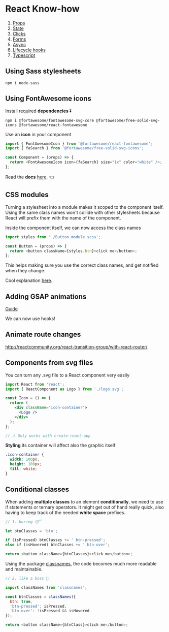 # React Know-how

1. [Props](https://github.com/vikvikvr/know-how/blob/master/React/Props.md)
2. [State](https://github.com/vikvikvr/know-how/blob/master/React/State.md)
3. [Clicks](https://github.com/vikvikvr/know-how/blob/master/React/Clicks.md)
4. [Forms](https://github.com/vikvikvr/know-how/blob/master/React/Forms.md)
5. [Async](https://github.com/vikvikvr/know-how/blob/master/React/Async.md)
6. [Lifecycle hooks](https://github.com/vikvikvr/know-how/blob/master/React/Lifecycle.md)
7. [Typescript](https://github.com/vikvikvr/know-how/blob/master/React/Typescript.md)

## Using Sass stylesheets

`npm i node-sass`

## Using FontAwesome icons

Install required **dependencies** ⏬

`npm i @fortawesome/fontawesome-svg-core @fortawesome/free-solid-svg-icons @fortawesome/react-fontawesome`

Use an **icon** in your component

```ts
import { FontAwesomeIcon } from '@fortawesome/react-fontawesome';
import { faSearch } from '@fortawesome/free-solid-svg-icons';

const Component = (props) => {
  return <FontAwesomeIcon icon={faSearch} size="1x" color="white" />;
};
```

Read the **docs** [here](https://fontawesome.com/v5.15/how-to-use/on-the-web/using-with/react). 👈

## CSS modules

Turning a stylesheet into a module makes it scoped to the component itself. Using the same class names won't collide with other stylesheets because React will prefix them with the name of the component.

Inside the component itself, we can now access the class names

```js
import styles from './Button.module.scss';

const Button = (props) => {
  return <button className={styles.btn}>click me</button>;
};
```

This helps making sure you use the correct class names, and get notified when they change.

Cool explanation [here](https://blog.bitsrc.io/how-to-use-sass-and-css-modules-with-create-react-app-83fa8b805e5e).

## Adding GSAP animations

[Guide](https://greensock.com/react/)

We can now use hooks!

## Animate route changes

http://reactcommunity.org/react-transition-group/with-react-router/

## Components from svg files

You can turn any .svg file to a React component very easily

```jsx
import React from 'react';
import { ReactComponent as Logo } from './logo.svg';

const Icon = () => {
  return (
    <div className="icon-container">
      <Logo />
    </div>
  );
};

// ⚠ Only works with create-react-app
```

**Styling** its container will affect also the graphic itself

```css
.icon-container {
  width: 100px;
  height: 100px;
  fill: white;
}
```

## Conditional classes

When adding **multiple classes** to an element **conditionally**, we need to use if statements or ternary operators. It might get out of hand really quick, also having to keep track of the needed **white space** prefixes.

```js
// 1. boring 😴

let btnClasses = 'btn';

if (isPressed) btnClasses += ' btn-pressed';
else if (isHovered) btnClasses += ' btn-over';

return <button className={btnClasses}>click me</button>;
```

Using the package [classnames](https://www.npmjs.com/package/classnames), the code becomes much more readable and maintainable.

```js
// 2. like a boss 🤙

import classNames from 'classnames';

const btnClasses = classNames({
  btn: true,
  'btn-pressed': isPressed,
  'btn-over': !isPressed && isHovered
});

return <button className={btnClass}>click me</button>;
```
